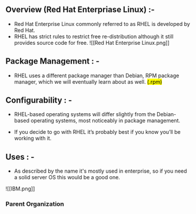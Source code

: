 ## Overview (Red Hat Enterpriase Linux) :- 

- Red Hat Enterprise Linux commonly referred to as RHEL is developed by Red Hat.
- RHEL has strict rules to restrict free re-distribution although it still provides source code for free.
![[Red Hat Enterprise Linux.png]]


## Package Management : -

- RHEL uses a different package manager than Debian, RPM package manager, which we will eventually learn about as well. <mark>(.rpm)</mark>

## Configurability : - 

- RHEL-based operating systems will differ slightly from the Debian-based operating systems, most noticeably in package management.

- If you decide to go with RHEL it’s probably best if you know you’ll be working with it.

## Uses : - 

- As described by the name it's mostly used in enterprise, so if you need a solid server OS this would be a good one.


![[IBM.png]]
### Parent Organization

